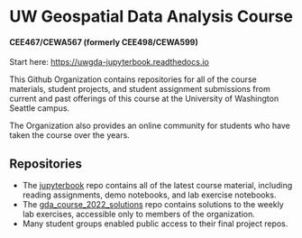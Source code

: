 # UW Geospatial Data Analysis Course
#### CEE467/CEWA567 (formerly CEE498/CEWA599)

Start here: https://uwgda-jupyterbook.readthedocs.io

This Github Organization contains repositories for all of the course materials, student projects, and student assignment submissions from current and past offerings of this course at the University of Washington Seattle campus. 

The Organization also provides an online community for students who have taken the course over the years.

## Repositories
* The [jupyterbook](https://github.com/UW-GDA/jupyterbook) repo contains all of the latest course material, including reading assignments, demo notebooks, and lab exercise notebooks.
* The [gda_course_2022_solutions](https://github.com/UW-GDA/gda_course_2022_solutions) repo contains solutions to the weekly lab exercises, accessible only to members of the organization.
* Many student groups enabled public access to their final project repos.
